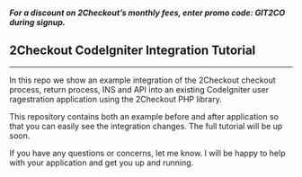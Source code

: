 #### _For a discount on 2Checkout’s monthly fees, enter promo code:  GIT2CO  during signup._

## 2Checkout CodeIgniter Integration Tutorial
----------------------------------------

In this repo we show an example integration of the 2Checkout checkout process, return process, INS and API into an existing CodeIgniter user ragestration application using the 2Checkout PHP library.

This repository contains both an example before and after application so that you can easily see the integration changes. The full tutorial will be up soon.

If you have any questions or concerns, let me know. I will be happy to help with your application and get you up and running.